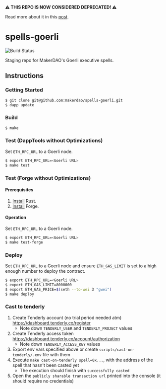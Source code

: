 **:warning: THIS REPO IS NOW CONSIDERED DEPRECATED! :warning:**

Read more about it in this [post](https://forum.makerdao.com/t/public-announcement-goerli-testnet-deprecation-and-upcoming-changes/23962).

# spells-goerli

![Build Status](https://github.com/makerdao/spells-goerli/actions/workflows/.github/workflows/tests.yaml/badge.svg?branch=master)

Staging repo for MakerDAO's Goerli executive spells.

## Instructions

### Getting Started

```bash
$ git clone git@github.com:makerdao/spells-goerli.git
$ dapp update
```

### Build

```bash
$ make
```

### Test (DappTools without Optimizations)

Set `ETH_RPC_URL` to a Goerli node.

```bash
$ export ETH_RPC_URL=<Goerli URL>
$ make test
```

### Test (Forge without Optimizations)

#### Prerequisites
1. [Install](https://www.rust-lang.org/tools/install) Rust.
2. [Install](https://github.com/gakonst/foundry#forge) Forge.

#### Operation
Set `ETH_RPC_URL` to a Goerli node.

```bash
$ export ETH_RPC_URL=<Goerli URL>
$ make test-forge
```

### Deploy

Set `ETH_RPC_URL` to a Goerli node and ensure `ETH_GAS_LIMIT` is set to a high enough number to deploy the contract.

```bash
$ export ETH_RPC_URL=<Goerli URL>
$ export ETH_GAS_LIMIT=8000000
$ export ETH_GAS_PRICE=$(seth --to-wei 3 "gwei")
$ make deploy
```

### Cast to tenderly

1. Create Tenderly account (no trial period needed atm) https://dashboard.tenderly.co/register
    - Note down `TENDERLY_USER` and `TENDERLY_PROJECT` values
2. Create Tenderly access token https://dashboard.tenderly.co/account/authorization
    - Note down `TENDERLY_ACCESS_KEY` values
3. Export env vars specified above or create `scripts/cast-on-tenderly/.env` file with them
4. Execute `make cast-on-tenderly spell=0x...`, with the address of the spell that hasn't been casted yet
    - The execution should finish with `successfully casted`
5. Open the `publicly sharable transaction url` printed into the console (it should require no credentials)

